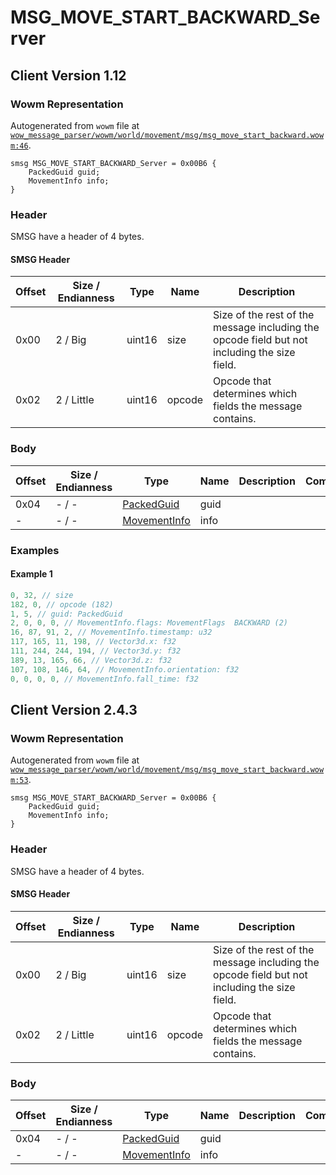 # MSG_MOVE_START_BACKWARD_Server

## Client Version 1.12

### Wowm Representation

Autogenerated from `wowm` file at [`wow_message_parser/wowm/world/movement/msg/msg_move_start_backward.wowm:46`](https://github.com/gtker/wow_messages/tree/main/wow_message_parser/wowm/world/movement/msg/msg_move_start_backward.wowm#L46).
```rust,ignore
smsg MSG_MOVE_START_BACKWARD_Server = 0x00B6 {
    PackedGuid guid;
    MovementInfo info;
}
```
### Header

SMSG have a header of 4 bytes.

#### SMSG Header

| Offset | Size / Endianness | Type   | Name   | Description |
| ------ | ----------------- | ------ | ------ | ----------- |
| 0x00   | 2 / Big           | uint16 | size   | Size of the rest of the message including the opcode field but not including the size field.|
| 0x02   | 2 / Little        | uint16 | opcode | Opcode that determines which fields the message contains.|

### Body

| Offset | Size / Endianness | Type | Name | Description | Comment |
| ------ | ----------------- | ---- | ---- | ----------- | ------- |
| 0x04 | - / - | [PackedGuid](../spec/packed-guid.md) | guid |  |  |
| - | - / - | [MovementInfo](movementinfo.md) | info |  |  |

### Examples

#### Example 1

```c
0, 32, // size
182, 0, // opcode (182)
1, 5, // guid: PackedGuid
2, 0, 0, 0, // MovementInfo.flags: MovementFlags  BACKWARD (2)
16, 87, 91, 2, // MovementInfo.timestamp: u32
117, 165, 11, 198, // Vector3d.x: f32
111, 244, 244, 194, // Vector3d.y: f32
189, 13, 165, 66, // Vector3d.z: f32
107, 108, 146, 64, // MovementInfo.orientation: f32
0, 0, 0, 0, // MovementInfo.fall_time: f32
```
## Client Version 2.4.3

### Wowm Representation

Autogenerated from `wowm` file at [`wow_message_parser/wowm/world/movement/msg/msg_move_start_backward.wowm:53`](https://github.com/gtker/wow_messages/tree/main/wow_message_parser/wowm/world/movement/msg/msg_move_start_backward.wowm#L53).
```rust,ignore
smsg MSG_MOVE_START_BACKWARD_Server = 0x00B6 {
    PackedGuid guid;
    MovementInfo info;
}
```
### Header

SMSG have a header of 4 bytes.

#### SMSG Header

| Offset | Size / Endianness | Type   | Name   | Description |
| ------ | ----------------- | ------ | ------ | ----------- |
| 0x00   | 2 / Big           | uint16 | size   | Size of the rest of the message including the opcode field but not including the size field.|
| 0x02   | 2 / Little        | uint16 | opcode | Opcode that determines which fields the message contains.|

### Body

| Offset | Size / Endianness | Type | Name | Description | Comment |
| ------ | ----------------- | ---- | ---- | ----------- | ------- |
| 0x04 | - / - | [PackedGuid](../spec/packed-guid.md) | guid |  |  |
| - | - / - | [MovementInfo](movementinfo.md) | info |  |  |

